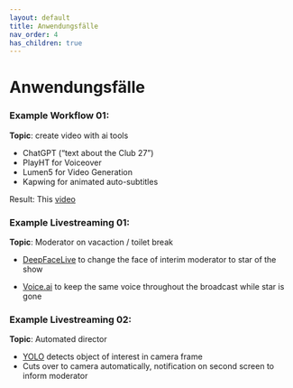 ```yaml
---
layout: default
title: Anwendungsfälle
nav_order: 4
has_children: true
---
```


# Anwendungsfälle

 
### Example Workflow 01:

**Topic**: create video with ai tools

- ChatGPT (“text about the Club 27”)
- PlayHT for Voiceover
- Lumen5 for Video Generation
- Kapwing for animated auto-subtitles

Result: This [video](https://drive.google.com/file/d/1wKaH0PtCE5S4ZoRpjBaOKbJMx72eJJJU/view?usp=sharing)
 
### Example Livestreaming 01:

**Topic**: Moderator on vacaction / toilet break

- [DeepFaceLive](https://github.com/iperov/DeepFaceLive) to change the face of interim moderator to star of the show

- [Voice.ai](https://voice.ai/?refn=Jason%20Derekis&tracking_id=gX7a1oDVMSv7pgGE0zppks3hly1FiekJ) to keep the same voice throughout the broadcast while star is gone
 
### Example Livestreaming 02:

**Topic**: Automated director

- [YOLO](https://pjreddie.com/darknet/yolo/) detects object of interest in camera frame
- Cuts over to camera automatically, notification on second screen to inform moderator
 
